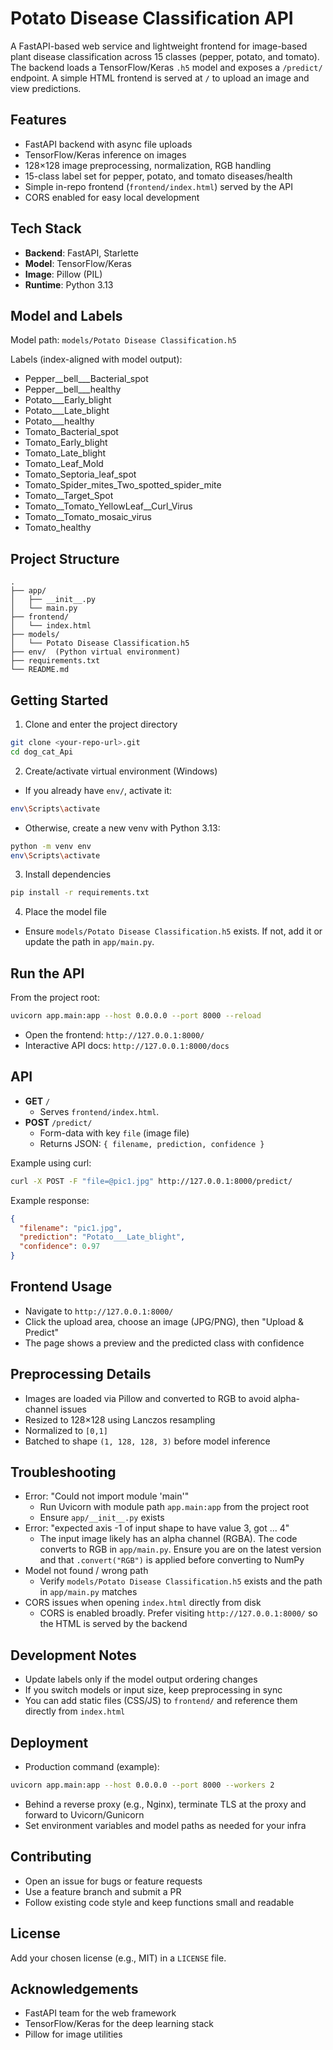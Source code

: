 # Potato Disease Classification API

A FastAPI-based web service and lightweight frontend for image-based plant disease classification across 15 classes (pepper, potato, and tomato). The backend loads a TensorFlow/Keras `.h5` model and exposes a `/predict/` endpoint. A simple HTML frontend is served at `/` to upload an image and view predictions.

## Features
- FastAPI backend with async file uploads
- TensorFlow/Keras inference on images
- 128×128 image preprocessing, normalization, RGB handling
- 15-class label set for pepper, potato, and tomato diseases/health
- Simple in-repo frontend (`frontend/index.html`) served by the API
- CORS enabled for easy local development

## Tech Stack
- **Backend**: FastAPI, Starlette
- **Model**: TensorFlow/Keras
- **Image**: Pillow (PIL)
- **Runtime**: Python 3.13

## Model and Labels
Model path: `models/Potato Disease Classification.h5`

Labels (index-aligned with model output):
- Pepper__bell___Bacterial_spot
- Pepper__bell___healthy
- Potato___Early_blight
- Potato___Late_blight
- Potato___healthy
- Tomato_Bacterial_spot
- Tomato_Early_blight
- Tomato_Late_blight
- Tomato_Leaf_Mold
- Tomato_Septoria_leaf_spot
- Tomato_Spider_mites_Two_spotted_spider_mite
- Tomato__Target_Spot
- Tomato__Tomato_YellowLeaf__Curl_Virus
- Tomato__Tomato_mosaic_virus
- Tomato_healthy

## Project Structure
```
.
├── app/
│   ├── __init__.py
│   └── main.py
├── frontend/
│   └── index.html
├── models/
│   └── Potato Disease Classification.h5
├── env/  (Python virtual environment)
├── requirements.txt
└── README.md
```

## Getting Started
1) Clone and enter the project directory
```bash
git clone <your-repo-url>.git
cd dog_cat_Api
```

2) Create/activate virtual environment (Windows)
- If you already have `env/`, activate it:
```bash
env\Scripts\activate
```
- Otherwise, create a new venv with Python 3.13:
```bash
python -m venv env
env\Scripts\activate
```

3) Install dependencies
```bash
pip install -r requirements.txt
```

4) Place the model file
- Ensure `models/Potato Disease Classification.h5` exists. If not, add it or update the path in `app/main.py`.

## Run the API
From the project root:
```bash
uvicorn app.main:app --host 0.0.0.0 --port 8000 --reload
```
- Open the frontend: `http://127.0.0.1:8000/`
- Interactive API docs: `http://127.0.0.1:8000/docs`

## API
- **GET** `/`
  - Serves `frontend/index.html`.
- **POST** `/predict/`
  - Form-data with key `file` (image file)
  - Returns JSON: `{ filename, prediction, confidence }`

Example using curl:
```bash
curl -X POST -F "file=@pic1.jpg" http://127.0.0.1:8000/predict/
```

Example response:
```json
{
  "filename": "pic1.jpg",
  "prediction": "Potato___Late_blight",
  "confidence": 0.97
}
```

## Frontend Usage
- Navigate to `http://127.0.0.1:8000/`
- Click the upload area, choose an image (JPG/PNG), then "Upload & Predict"
- The page shows a preview and the predicted class with confidence

## Preprocessing Details
- Images are loaded via Pillow and converted to RGB to avoid alpha-channel issues
- Resized to 128×128 using Lanczos resampling
- Normalized to `[0,1]`
- Batched to shape `(1, 128, 128, 3)` before model inference

## Troubleshooting
- Error: "Could not import module 'main'"
  - Run Uvicorn with module path `app.main:app` from the project root
  - Ensure `app/__init__.py` exists
- Error: "expected axis -1 of input shape to have value 3, got ... 4"
  - The input image likely has an alpha channel (RGBA). The code converts to RGB in `app/main.py`. Ensure you are on the latest version and that `.convert("RGB")` is applied before converting to NumPy
- Model not found / wrong path
  - Verify `models/Potato Disease Classification.h5` exists and the path in `app/main.py` matches
- CORS issues when opening `index.html` directly from disk
  - CORS is enabled broadly. Prefer visiting `http://127.0.0.1:8000/` so the HTML is served by the backend

## Development Notes
- Update labels only if the model output ordering changes
- If you switch models or input size, keep preprocessing in sync
- You can add static files (CSS/JS) to `frontend/` and reference them directly from `index.html`

## Deployment
- Production command (example):
```bash
uvicorn app.main:app --host 0.0.0.0 --port 8000 --workers 2
```
- Behind a reverse proxy (e.g., Nginx), terminate TLS at the proxy and forward to Uvicorn/Gunicorn
- Set environment variables and model paths as needed for your infra

## Contributing
- Open an issue for bugs or feature requests
- Use a feature branch and submit a PR
- Follow existing code style and keep functions small and readable

## License
Add your chosen license (e.g., MIT) in a `LICENSE` file.

## Acknowledgements
- FastAPI team for the web framework
- TensorFlow/Keras for the deep learning stack
- Pillow for image utilities
